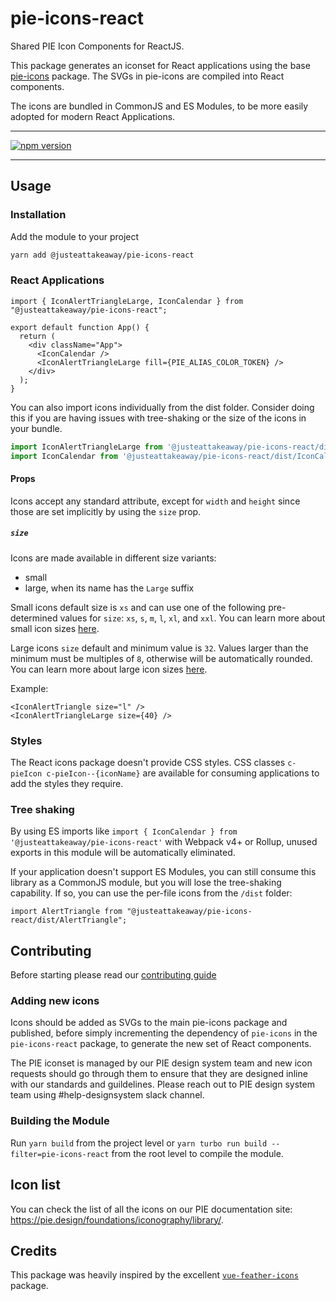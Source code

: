 # pie-icons-react

Shared PIE Icon Components for ReactJS.

This package generates an iconset for React applications using the base [pie-icons](https://www.npmjs.com/package/@justeattakeaway/pie-icons) package. The SVGs in pie-icons are compiled into React components.

The icons are bundled in CommonJS and ES Modules, to be more easily adopted for modern React Applications.

---

[![npm version](https://img.shields.io/npm/v/@justeattakeaway/pie-icons-react.svg)](https://img.shields.io/npm/v/@justeattakeaway/pie-icons-react.svg)

---

## Usage

### Installation

Add the module to your project

```bash
yarn add @justeattakeaway/pie-icons-react
```

### React Applications

```tsx
import { IconAlertTriangleLarge, IconCalendar } from "@justeattakeaway/pie-icons-react";

export default function App() {
  return (
    <div className="App">
      <IconCalendar />
      <IconAlertTriangleLarge fill={PIE_ALIAS_COLOR_TOKEN} />
    </div>
  );
}
```

You can also import icons individually from the dist folder. Consider doing this if you are having issues with tree-shaking or the size of the icons in your bundle.

```js
import IconAlertTriangleLarge from '@justeattakeaway/pie-icons-react/dist/IconAlertTriangleLarge';
import IconCalendar from '@justeattakeaway/pie-icons-react/dist/IconCalendar';
```

#### Props

Icons accept any standard attribute, except for `width` and `height` since those are set implicitly by using the `size` prop.

##### `size`

Icons are made available in different size variants:

- small
- large, when its name has the `Large` suffix

Small icons default size is `xs` and can use one of the following pre-determined values for `size`: `xs`, `s`, `m`, `l`, `xl`, and `xxl`. You can learn more about small icon sizes [here](https://www.pie.design/foundations/iconography/overview/#:~:text=Sizes%20for%20the%20Small%20icon%20set).

Large icons `size` default and minimum value is `32`. Values larger than the minimum must be multiples of `8`, otherwise will be automatically rounded. You can learn more about large icon sizes [here](https://www.pie.design/foundations/iconography/overview/#:~:text=Sizes%20for%20the%20Large%20icon%20set).

Example:

```tsx
<IconAlertTriangle size="l" />
<IconAlertTriangleLarge size={40} />
```

### Styles

The React icons package doesn't provide CSS styles. CSS classes `c-pieIcon c-pieIcon--{iconName}` are available for consuming applications to add the styles they require.

### Tree shaking

By using ES imports like `import { IconCalendar } from '@justeattakeaway/pie-icons-react'` with Webpack v4+ or Rollup, unused exports in this module will be automatically eliminated.

If your application doesn't support ES Modules, you can still consume this library as a CommonJS module, but you will lose the tree-shaking capability. If so, you can use the per-file icons from the `/dist` folder:

```tsx
import AlertTriangle from "@justeattakeaway/pie-icons-react/dist/AlertTriangle";
```

## Contributing

Before starting please read our [contributing guide](https://pie.design/engineers/contributing/)

### Adding new icons

Icons should be added as SVGs to the main pie-icons package and published, before simply incrementing the dependency of `pie-icons` in the `pie-icons-react` package, to generate the new set of React components.

The PIE iconset is managed by our PIE design system team and new icon requests should go through them to ensure that they are designed inline with our standards and guildelines. Please reach out to PIE design system team using #help-designsystem slack channel.

### Building the Module

Run `yarn build` from the project level or `yarn turbo run build --filter=pie-icons-react` from the root level to compile the module.

## Icon list

You can check the list of all the icons on our PIE documentation site: https://pie.design/foundations/iconography/library/.

## Credits

This package was heavily inspired by the excellent [`vue-feather-icons`](https://github.com/egoist/vue-feather-icons) package.
